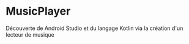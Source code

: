 # MusicPlayer
Découverte de Android Studio et du langage Kotlin via la création d'un lecteur de musique

